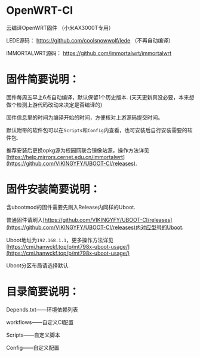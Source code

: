 # OpenWRT-CI
云编译OpenWRT固件
（小米AX3000T专用）

LEDE源码：
https://github.com/coolsnowwolf/lede （不再自动编译）

IMMORTALWRT源码：
https://github.com/immortalwrt/immortalwrt

# 固件简要说明：

固件每周五早上6点自动编译，默认保留1个历史版本. (天天更新真没必要，本来想做个检测上游代码改动来决定是否编译的)

固件信息里的时间为编译开始的时间，方便核对上游源码提交时间。

默认附带的软件包可以在`Scripts`和`Config`内查看，也可安装后自行安装需要的软件包.

推荐安装后更换opkg源为校园网联合镜像站源，操作方法详见[https://help.mirrors.cernet.edu.cn/immortalwrt](https://github.com/VIKINGYFY/UBOOT-CI/releases).

# 固件安装简要说明：

含ubootmod的固件需要先刷入Release内同样的Uboot.

普通固件请刷入[https://github.com/VIKINGYFY/UBOOT-CI/releases](https://github.com/VIKINGYFY/UBOOT-CI/releases)内对应型号的Uboot.

Uboot地址为`192.168.1.1`，更多操作方法详见[https://cmi.hanwckf.top/p/mt798x-uboot-usage/](https://cmi.hanwckf.top/p/mt798x-uboot-usage/)

Uboot分区布局请选择默认.

# 目录简要说明：

Depends.txt——环境依赖列表

workflows——自定义CI配置

Scripts——自定义脚本

Config——自定义配置
